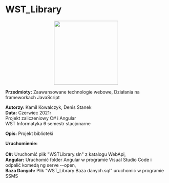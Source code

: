# WST_Library 
<p align="center">
<img width="200" height="200" src="http://ict-silesia.pl/wp-content/uploads/2015/01/logo_wst_duze-e1421407661991.png">
</p>



**Przedmioty:** Zaawansowane technologie webowe, Działania na frameworkach JavaScript
<p>
<b>Autorzy: </b> Kamil Kowalczyk, Denis Stanek <br>
<b>Data:</b> Czerwiec 2021r
 <br>
Projekt zaliczeniowy C# i Angular
 <br>
WST Informatyka 6 semestr stacjonarne
</p>

<b>Opis:</b>
Projekt biblioteki

<b>Uruchomienie:</b>
<br><br>
<b>C#:</b> Uruchomić plik "WSTLibrary.sln" z katalogu WebApi,
<br>
<b>Angular:</b> Uruchomić folder Angular w programie Visual Studio Code i odpalić komedą ng serve --open,
<br>
<b>Baza Danych:</b> Plik "WST_Library Baza danych.sql" uruchomić w programie SSMS
